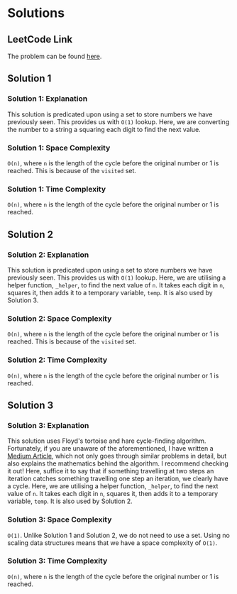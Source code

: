 # Solutions

## LeetCode Link

The problem can be found [here](https://leetcode.com/problems/happy-number/).

## Solution 1

### Solution 1: Explanation

This solution is predicated upon using a set to store numbers we have
previously seen. This provides us with `O(1)` lookup. Here, we are
converting the number to a string a squaring each digit to find the
next value.

### Solution 1: Space Complexity

`O(n)`, where `n` is the length of the cycle before the original number
or 1 is reached. This is because of the `visited` set.

### Solution 1: Time Complexity

`O(n)`, where `n` is the length of the cycle before the original number
or 1 is reached.

## Solution 2

### Solution 2: Explanation

This solution is predicated upon using a set to store numbers we have
previously seen. This provides us with `O(1)` lookup. Here, we are utilising
a helper function, `_helper`, to find the next value of `n`. It takes each digit
in `n`, squares it, then adds it to a temporary variable, `temp`. It is
also used by Solution 3.

### Solution 2: Space Complexity

`O(n)`, where `n` is the length of the cycle before the original number
or 1 is reached. This is because of the `visited` set.

### Solution 2: Time Complexity

`O(n)`, where `n` is the length of the cycle before the original number
or 1 is reached.

## Solution 3

### Solution 3: Explanation

This solution uses Floyd's tortoise and hare cycle-finding algorithm.
Fortunately, if you are unaware of the aforementioned, I have written a
[Medium Article](https://medium.com/@edgar-loves-python/the-tortoise-the-hare-and-the-cyclical-linked-list-1b51acab5b?source=friends_link&sk=b8505cbe79e5b73d28c87f0b6f0ec3cf),
which not only goes through similar problems in detail, but also explains the
mathematics behind the algorithm. I recommend checking it out! Here, suffice
it to say that if something travelling at two steps an iteration catches
something travelling one step an iteration, we clearly have a cycle.
Here, we are utilising a helper function, `_helper`, to find the next
value of `n`. It takes each digit in `n`, squares it, then adds it to
a temporary variable, `temp`. It is also used by Solution 2.

### Solution 3: Space Complexity

`O(1)`. Unlike Solution 1 and Solution 2, we do not need to use a set.
Using no scaling data structures means that we have a space complexity of `O(1)`.

### Solution 3: Time Complexity

`O(n)`, where `n` is the length of the cycle before the original number
or 1 is reached.

